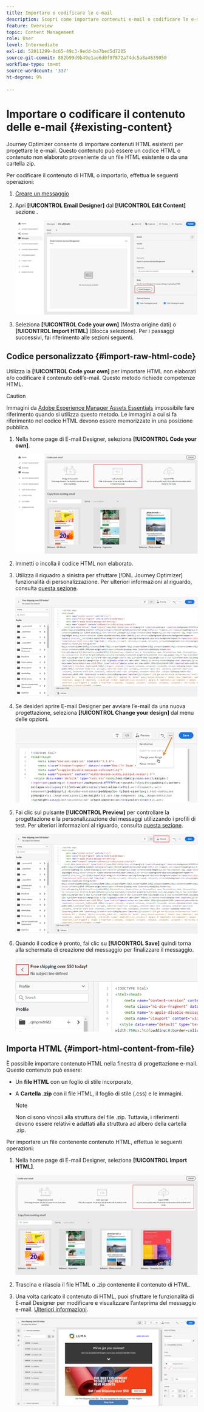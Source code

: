 ```yaml
---
title: Importare o codificare le e-mail
description: Scopri come importare contenuti e-mail o codificare le e-mail
feature: Overview
topic: Content Management
role: User
level: Intermediate
exl-id: 52011299-0c65-49c3-9edd-ba7bed5d7205
source-git-commit: 882b99d9b49e1ae6d0f97872a74dc5a8a4639050
workflow-type: tm+mt
source-wordcount: '337'
ht-degree: 9%

---
```


# Importare o codificare il contenuto delle e-mail {#existing-content}

Journey Optimizer consente di importare contenuti HTML esistenti per progettare le e-mail. Questo contenuto può essere un codice HTML o contenuto non elaborato proveniente da un file HTML esistente o da una cartella zip.

Per codificare il contenuto di HTML o importarlo, effettua le seguenti operazioni:

1. [Creare un messaggio ](create-message.md)

1. Apri **[!UICONTROL Email Designer]** dal **[!UICONTROL Edit Content]** sezione .

   ![](assets/import-html_1.png)

1. Seleziona **[!UICONTROL Code your own]** (Mostra origine dati) o **[!UICONTROL Import HTML]** (Blocca selezione). Per i passaggi successivi, fai riferimento alle sezioni seguenti.

## Codice personalizzato {#import-raw-html-code}

Utilizza la **[!UICONTROL Code your own]** per importare HTML non elaborati e/o codificare il contenuto dell’e-mail. Questo metodo richiede competenze HTML.

>[!CAUTION]
>
> Immagini da [Adobe Experience Manager Assets Essentials](assets-essentials.md) impossibile fare riferimento quando si utilizza questo metodo. Le immagini a cui si fa riferimento nel codice HTML devono essere memorizzate in una posizione pubblica.

1. Nella home page di E-mail Designer, seleziona **[!UICONTROL Code your own]**.

   ![](assets/code-your-own.png)

1. Immetti o incolla il codice HTML non elaborato.

1. Utilizza il riquadro a sinistra per sfruttare [!DNL Journey Optimizer] funzionalità di personalizzazione. Per ulteriori informazioni al riguardo, consulta [questa sezione](../personalization/personalize.md).

   ![](assets/code-editor.png)

1. Se desideri aprire E-mail Designer per avviare l’e-mail da una nuova progettazione, seleziona **[!UICONTROL Change your design]** dal menu delle opzioni.

   ![](assets/code-editor-change-design.png)

1. Fai clic sul pulsante **[!UICONTROL Preview]** per controllare la progettazione e la personalizzazione dei messaggi utilizzando i profili di test. Per ulteriori informazioni al riguardo, consulta [questa sezione](preview.md).

   ![](assets/code-editor-preview.png)

1. Quando il codice è pronto, fai clic su **[!UICONTROL Save]** quindi torna alla schermata di creazione del messaggio per finalizzare il messaggio.

   ![](assets/code-editor-save.png)

## Importa HTML {#import-html-content-from-file}

È possibile importare contenuto HTML nella finestra di progettazione e-mail. Questo contenuto può essere:

* Un **file HTML** con un foglio di stile incorporato,
* A **Cartella .zip** con il file HTML, il foglio di stile (.css) e le immagini.

   >[!NOTE]
   >
   >Non ci sono vincoli alla struttura del file .zip. Tuttavia, i riferimenti devono essere relativi e adattati alla struttura ad albero della cartella .zip.

Per importare un file contenente contenuto HTML, effettua le seguenti operazioni:

1. Nella home page di E-mail Designer, seleziona **[!UICONTROL Import HTML]**.

   ![](assets/import-html_2.png)

1. Trascina e rilascia il file HTML o .zip contenente il contenuto di HTML.

1. Una volta caricato il contenuto di HTML, puoi sfruttare le funzionalità di E-mail Designer per modificare e visualizzare l’anteprima del messaggio e-mail. [Ulteriori informazioni](create-email-content.md).

   ![](assets/html-imported.png)
